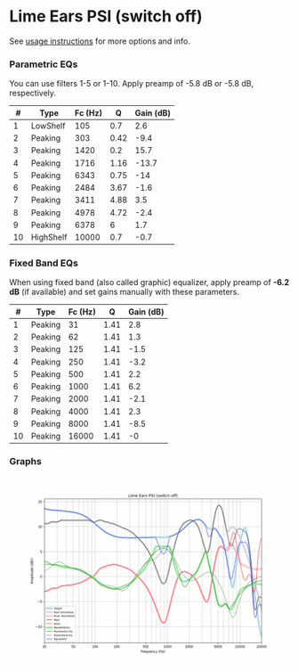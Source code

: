 # Lime Ears PSI (switch off)
See [usage instructions](https://github.com/jaakkopasanen/AutoEq#usage) for more options and info.

### Parametric EQs
You can use filters 1-5 or 1-10. Apply preamp of -5.8 dB or -5.8 dB, respectively.

|   # | Type      |   Fc (Hz) |    Q |   Gain (dB) |
|-----|-----------|-----------|------|-------------|
|   1 | LowShelf  |       105 | 0.7  |         2.6 |
|   2 | Peaking   |       303 | 0.42 |        -9.4 |
|   3 | Peaking   |      1420 | 0.2  |        15.7 |
|   4 | Peaking   |      1716 | 1.16 |       -13.7 |
|   5 | Peaking   |      6343 | 0.75 |       -14   |
|   6 | Peaking   |      2484 | 3.67 |        -1.6 |
|   7 | Peaking   |      3411 | 4.88 |         3.5 |
|   8 | Peaking   |      4978 | 4.72 |        -2.4 |
|   9 | Peaking   |      6378 | 6    |         1.7 |
|  10 | HighShelf |     10000 | 0.7  |        -0.7 |

### Fixed Band EQs
When using fixed band (also called graphic) equalizer, apply preamp of **-6.2 dB** (if available) and set gains manually with these parameters.

|   # | Type    |   Fc (Hz) |    Q |   Gain (dB) |
|-----|---------|-----------|------|-------------|
|   1 | Peaking |        31 | 1.41 |         2.8 |
|   2 | Peaking |        62 | 1.41 |         1.3 |
|   3 | Peaking |       125 | 1.41 |        -1.5 |
|   4 | Peaking |       250 | 1.41 |        -3.2 |
|   5 | Peaking |       500 | 1.41 |         2.2 |
|   6 | Peaking |      1000 | 1.41 |         6.2 |
|   7 | Peaking |      2000 | 1.41 |        -2.1 |
|   8 | Peaking |      4000 | 1.41 |         2.3 |
|   9 | Peaking |      8000 | 1.41 |        -8.5 |
|  10 | Peaking |     16000 | 1.41 |        -0   |

### Graphs
![](./Lime%20Ears%20PSI%20(switch%20off).png)

